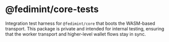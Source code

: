 # @fedimint/core-tests

Integration test harness for `@fedimint/core` that boots the WASM-based transport. This package is private and intended for internal testing, ensuring that the worker transport and higher-level wallet flows stay in sync.
